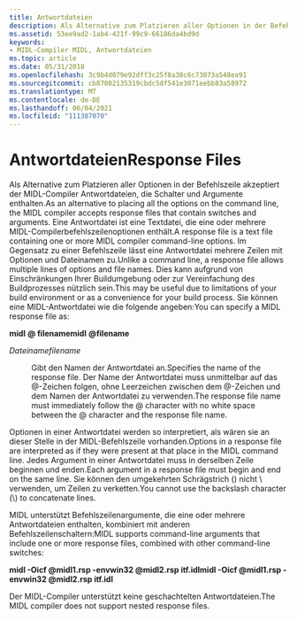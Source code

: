 ```yaml
---
title: Antwortdateien
description: Als Alternative zum Platzieren aller Optionen in der Befehlszeile akzeptiert der MIDL-Compiler Antwortdateien, die Schalter und Argumente enthalten.
ms.assetid: 53ee9ad2-1ab4-421f-99c9-66186da4bd9d
keywords:
- MIDL-Compiler MIDL, Antwortdateien
ms.topic: article
ms.date: 05/31/2018
ms.openlocfilehash: 3c9b4d079e92dff3c25f8a38c6c73073a548ea91
ms.sourcegitcommit: cb87082135319cbdc5df541e3071eebb83a58972
ms.translationtype: MT
ms.contentlocale: de-DE
ms.lasthandoff: 06/04/2021
ms.locfileid: "111387070"
---
```

# <a name="response-files"></a><span data-ttu-id="9c08e-104">Antwortdateien</span><span class="sxs-lookup"><span data-stu-id="9c08e-104">Response Files</span></span>

<span data-ttu-id="9c08e-105">Als Alternative zum Platzieren aller Optionen in der Befehlszeile akzeptiert der MIDL-Compiler Antwortdateien, die Schalter und Argumente enthalten.</span><span class="sxs-lookup"><span data-stu-id="9c08e-105">As an alternative to placing all the options on the command line, the MIDL compiler accepts response files that contain switches and arguments.</span></span> <span data-ttu-id="9c08e-106">Eine Antwortdatei ist eine Textdatei, die eine oder mehrere MIDL-Compilerbefehlszeilenoptionen enthält.</span><span class="sxs-lookup"><span data-stu-id="9c08e-106">A response file is a text file containing one or more MIDL compiler command-line options.</span></span> <span data-ttu-id="9c08e-107">Im Gegensatz zu einer Befehlszeile lässt eine Antwortdatei mehrere Zeilen mit Optionen und Dateinamen zu.</span><span class="sxs-lookup"><span data-stu-id="9c08e-107">Unlike a command line, a response file allows multiple lines of options and file names.</span></span> <span data-ttu-id="9c08e-108">Dies kann aufgrund von Einschränkungen Ihrer Buildumgebung oder zur Vereinfachung des Buildprozesses nützlich sein.</span><span class="sxs-lookup"><span data-stu-id="9c08e-108">This may be useful due to limitations of your build environment or as a convenience for your build process.</span></span> <span data-ttu-id="9c08e-109">Sie können eine MIDL-Antwortdatei wie die folgende angeben:</span><span class="sxs-lookup"><span data-stu-id="9c08e-109">You can specify a MIDL response file as:</span></span>

<span data-ttu-id="9c08e-110">**midl** **\@ filename**</span><span class="sxs-lookup"><span data-stu-id="9c08e-110">**midl** **\@filename**</span></span>

<dl> <dt>

<span data-ttu-id="9c08e-111"><span id="filename"></span><span id="FILENAME"></span>*Dateiname*</span><span class="sxs-lookup"><span data-stu-id="9c08e-111"><span id="filename"></span><span id="FILENAME"></span>*filename*</span></span>
</dt> <dd>

<span data-ttu-id="9c08e-112">Gibt den Namen der Antwortdatei an.</span><span class="sxs-lookup"><span data-stu-id="9c08e-112">Specifies the name of the response file.</span></span> <span data-ttu-id="9c08e-113">Der Name der Antwortdatei muss unmittelbar auf das @-Zeichen folgen, ohne Leerzeichen zwischen dem @-Zeichen und dem Namen der Antwortdatei zu verwenden.</span><span class="sxs-lookup"><span data-stu-id="9c08e-113">The response file name must immediately follow the @ character with no white space between the @ character and the response file name.</span></span>

</dd> </dl>

<span data-ttu-id="9c08e-114">Optionen in einer Antwortdatei werden so interpretiert, als wären sie an dieser Stelle in der MIDL-Befehlszeile vorhanden.</span><span class="sxs-lookup"><span data-stu-id="9c08e-114">Options in a response file are interpreted as if they were present at that place in the MIDL command line.</span></span> <span data-ttu-id="9c08e-115">Jedes Argument in einer Antwortdatei muss in derselben Zeile beginnen und enden.</span><span class="sxs-lookup"><span data-stu-id="9c08e-115">Each argument in a response file must begin and end on the same line.</span></span> <span data-ttu-id="9c08e-116">Sie können den umgekehrten Schrägstrich () nicht \\ verwenden, um Zeilen zu verketten.</span><span class="sxs-lookup"><span data-stu-id="9c08e-116">You cannot use the backslash character (\\) to concatenate lines.</span></span>

<span data-ttu-id="9c08e-117">MIDL unterstützt Befehlszeilenargumente, die eine oder mehrere Antwortdateien enthalten, kombiniert mit anderen Befehlszeilenschaltern:</span><span class="sxs-lookup"><span data-stu-id="9c08e-117">MIDL supports command-line arguments that include one or more response files, combined with other command-line switches:</span></span>

<span data-ttu-id="9c08e-118">**midl -Oicf @midl1.rsp -envwin32 @midl2.rsp itf.idl**</span><span class="sxs-lookup"><span data-stu-id="9c08e-118">**midl -Oicf @midl1.rsp -envwin32 @midl2.rsp itf.idl**</span></span>

<span data-ttu-id="9c08e-119">Der MIDL-Compiler unterstützt keine geschachtelten Antwortdateien.</span><span class="sxs-lookup"><span data-stu-id="9c08e-119">The MIDL compiler does not support nested response files.</span></span>

 

 




